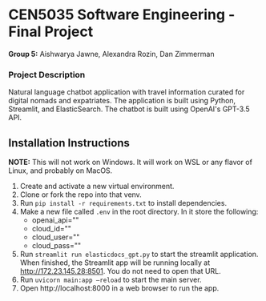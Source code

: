 # CEN5035 Software Engineering - Final Project
**Group 5:** Aishwarya Jawne, Alexandra Rozin, Dan Zimmerman

### Project Description
Natural language chatbot application with travel information curated for digital nomads and expatriates. The application is built using Python, Streamlit, and ElasticSearch.  The chatbot is built using OpenAI's GPT-3.5 API.

## Installation Instructions

**NOTE:** This will not work on Windows.  It will work on WSL or any flavor of Linux, and probably on MacOS.

1. Create and activate a new virtual environment.  
2. Clone or fork the repo into that venv.
3. Run `pip install -r requirements.txt` to install dependencies.
4. Make a new file called `.env` in the root directory.  In it store the following:
   - openai_api="<your OpenAI API key>"
   - cloud_id="<you Elastic Cloud ID>"
   - cloud_user="<Your Elastic username>"
   - cloud_pass="<your Elastic password>"
5. Run `streamlit run elasticdocs_gpt.py` to start the streamlit application.  When finished, the Streamlit app will be running locally at http://172.23.145.28:8501.  You do not need to open that URL.
6. Run `uvicorn main:app –reload` to start the main server.
7. Open http://localhost:8000 in a web browser to run the app.
